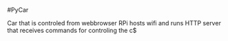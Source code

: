 #PyCar

Car that is controled from webbrowser
RPi hosts wifi and runs HTTP server that receives commands for controling the c$


